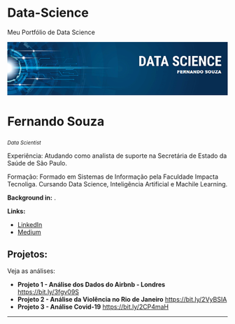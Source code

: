 # Data-Science
Meu Portfólio de Data Science


<p align="center">
  <img src="banner.png" >
</p>

# Fernando Souza
<sub>*Data Scientist* </sub>

Experiência: Atudando como analista de suporte na Secretária de Estado da Saúde de São Paulo.

Formação: Formado em Sistemas de Informação pela Faculdade Impacta Tecnoliga. Cursando Data Science, Inteligência Artificial e Machile Learning.

**Background in:** .

**Links:**
* [LinkedIn](https://www.linkedin.com/in/fernando-souza-7b980123/)
* [Medium](https://medium.com/@fernassouza)


## Projetos:
Veja as análises:

* **Projeto 1 - Análise dos Dados do Airbnb - Londres** https://bit.ly/3fgv09S
* **Projeto 2 - Análise da Violência no Rio de Janeiro** https://bit.ly/2VyBSIA
* **Projeto 3 - Análise Covid-19** https://bit.ly/2CP4maH

---
